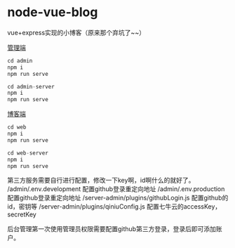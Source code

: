 # node-vue-blog
vue+express实现的小博客（原来那个弃坑了~~）

[管理端](https://admin.zhangxc.cn)

```js
cd admin
npm i
npm run serve

cd admin-server
npm i
npm run serve
```

[博客端](https://blog.zhangxc.cn/home)

```js
cd web
npm i
npm run serve

cd web-server
npm i
npm run serve
```

第三方服务需要自行进行配置，修改一下key啊，id啊什么的就好了。
/admin/.env.development 配置github登录重定向地址
/admin/.env.production  配置github登录重定向地址
/server-admin/plugins/githubLogin.js 配置github的id，密钥等
/server-admin/plugins/qiniuConfig.js 配置七牛云的accessKey，secretKey

后台管理第一次使用管理员权限需要配置github第三方登录，登录后即可添加账户。

